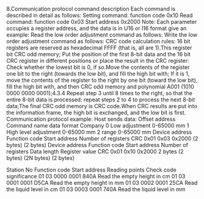 8.Communication protocol command description
Each command is described in detail as follows: Setting command: function code 0x10
Read command: function code 0x03
Start address 0x2000
Note: Each parameter occupies a register address, and the data is in U16 or I16 format give an example:
Read the low order adjustment command as follows:
Write the low order adjustment command as follows:
CRC code calculation rules:
16 bit registers are reserved as hexadecimal FFFF (that is, all are 1).This register bit CRC odd memory; Put the position of the first 8-bit data and the 16 bit CRC register in different positions or place the result in the CRC register:
Check whether the lowest bit is 0, if so.Move the contents of the register one bit to the right (towards the low bit), and fill the high bit with;
If it is 1, move the contents of the register to the right by one bit (toward the low bit), fill the high bit with, and then CRC odd memory and polynomial A001
(1010 0000 0000 0001);4.3.4 Repeat step 3 until 8 times to the right, so that the entire 8-bit data is processed: repeat steps 2 to 4 to process the next 8-bit data;The final CRC odd memory is CRC code.When CRC results are put into the information frame, the high bit is exchanged, and the low bit is first.
Communication protocol example:
Host sends data:
Offset address
Command name
data format
Company
0
Low adjustment
0-65000
mm
1
High level adjustment
0-65000
mm
2
range
0-65000
mm
Device address
Function code
Start address
Number of registers
CRC
0x01
0x03
0x2000
(2 bytes)
(2 bytes)
Device address
Function code
Start address
Number of registers
Data length
Register value
CRC
0x01
0x10
0x2000
2 bytes
(2 bytes)
(2N bytes)
(2 bytes)
 
 
Station No
Function code
Start address
Reading points
Check code
significance
01
03
0000
0001
840A
Read the empty height in cm
01
03
0001
0001
D5CA
Read the empty height in mm
01
03
0002
0001
25CA
Read the liquid level in cm
01
03
0003
0001
740A
Read the liquid level in mm